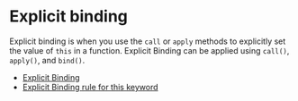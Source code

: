 # Explicit binding

Explicit binding is when you use the `call` or `apply` methods to explicitly set the value of `this` in a function. Explicit Binding can be applied using `call()`, `apply()`, and `bind()`.

- [Explicit Binding](https://medium.com/swlh/javascript-this-ac28f8e0f65d)
- [Explicit Binding rule for this keyword](https://medium.com/@msinha2801/explicit-binding-rule-for-this-keyword-in-js-712405b0a11)
